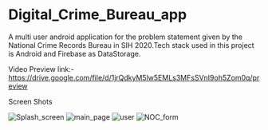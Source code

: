 # Digital_Crime_Bureau_app
A multi user android application for the problem statement given by the National Crime Records Bureau in SIH 2020.Tech stack used in this project is Android and Firebase as DataStorage.

Video Preview link:-
https://drive.google.com/file/d/1jrQdkyM5lw5EMLs3MFsSVnI9oh5Zom0q/preview

Screen Shots

![Splash_screen](https://user-images.githubusercontent.com/46351652/97830349-a45aa780-1cf2-11eb-8c52-b779a67c04e0.png)
 ![main_page](https://user-images.githubusercontent.com/46351652/94019405-61421600-fdcf-11ea-8972-1c05713d68c1.png)
 ![user](https://user-images.githubusercontent.com/46351652/94019763-c4cc4380-fdcf-11ea-9a63-d46cd39a0065.jpg)
 ![NOC_form](https://user-images.githubusercontent.com/46351652/97830397-d10ebf00-1cf2-11eb-893d-781d926a8b91.png)


